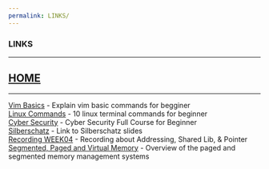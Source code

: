 ```yaml
---
permalink: LINKS/
---
```

### LINKS  
---
## [HOME](index.md)
---
[Vim Basics](https://www.youtube.com/watch?v=ggSyF1SVFr4) - Explain vim basic commands for begginer  
[Linux Commands](https://www.youtube.com/watch?v=CpTfQ-q6MPU) - 10 linux terminal commands for beginner  
[Cyber Security](https://www.youtube.com/watch?v=U_P23SqJaDc) - Cyber Security Full Course for Beginner  
[Silberschatz](https://codex.cs.yale.edu/avi/os-book/OS10/slide-dir/) - Link to Silberschatz slides  
[Recording WEEK04](https://www.youtube.com/watch?v=uFj7mKNq1t0) - Recording about Addressing, Shared Lib, & Pointer  
[Segmented, Paged and Virtual Memory](https://www.youtube.com/watch?v=p9yZNLeOj4s) - Overview of the paged and segmented memory management systems  
